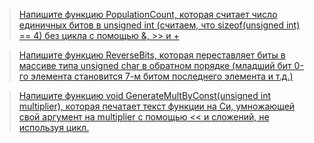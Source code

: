 >[Напишите функцию PopulationCount, которая считает число единичных битов в unsigned int (считаем, что sizeof(unsigned int) == 4) без цикла с помощью &, >> и +](https://github.com/ptrvsrg/NSU_homework_C/tree/master/%D0%9F%D0%BE%D0%B1%D0%B8%D1%82%D0%BE%D0%B2%D1%8B%D0%B5%20%D0%BE%D0%BF%D0%B5%D1%80%D0%B0%D1%86%D0%B8%D0%B8/%D0%9A%D0%BE%D0%BB%D0%B8%D1%87%D0%B5%D1%81%D1%82%D0%B2%D0%BE%20%D0%B5%D0%B4%D0%B8%D0%BD%D0%B8%D1%87%D0%BD%D1%8B%D1%85%20%D0%B1%D0%B8%D1%82%D0%BE%D0%B2)

>[Напишите функцию ReverseBits, которая переставляет биты в массиве типа unsigned char в обратном порядке (младший бит 0-го элемента становится 7-м битом последнего элемента и т.д.)](https://github.com/ptrvsrg/NSU_homework_C/tree/master/%D0%9F%D0%BE%D0%B1%D0%B8%D1%82%D0%BE%D0%B2%D1%8B%D0%B5%20%D0%BE%D0%BF%D0%B5%D1%80%D0%B0%D1%86%D0%B8%D0%B8/%D0%9F%D0%B5%D1%80%D0%B5%D0%B2%D0%B5%D1%80%D0%BD%D1%83%D1%82%D1%8C%20%D0%B1%D0%B8%D1%82%D1%8B)

>[Напишите функцию void GenerateMultByConst(unsigned int multiplier), которая печатает текст функции на Си, умножающей свой аргумент на multiplier с помощью << и сложений, не используя цикл.](https://github.com/ptrvsrg/NSU_homework_C/tree/master/%D0%9F%D0%BE%D0%B1%D0%B8%D1%82%D0%BE%D0%B2%D1%8B%D0%B5%20%D0%BE%D0%BF%D0%B5%D1%80%D0%B0%D1%86%D0%B8%D0%B8/%D0%A3%D0%BC%D0%BD%D0%BE%D0%B6%D0%B5%D0%BD%D0%B8%D0%B5%20%D0%B2%20%D0%B2%D0%B8%D0%B4%D0%B5%20%D1%81%D1%83%D0%BC%D0%BC%D1%8B%20%D0%BF%D0%BE%D0%B1%D0%B8%D1%82%D0%BE%D0%B2%D1%8B%D1%85%20%D1%81%D0%B4%D0%B2%D0%B8%D0%B3%D0%BE%D0%B2)